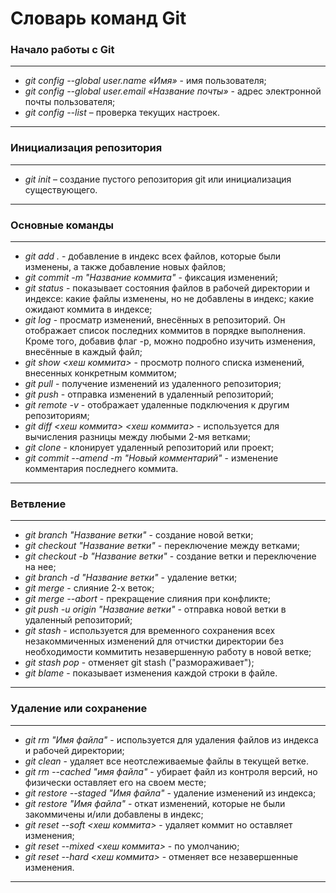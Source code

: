 # Словарь команд Git

### Начало работы с Git

*******
* *git config --global user.name «Имя»* - имя пользователя;
* *git config --global user.email «Название почты»* - адрес электронной почты пользователя;
* *git config --list* – проверка текущих настроек.
*******

### Инициализация репозитория

******
* *git init* – создание пустого репозитория git или инициализация существующего.
******

### Основные команды

****
* *git add .* - добавление в индекс всех файлов, которые были изменены, а также добавление новых файлов;
* *git commit -m "Название коммита"* - фиксация изменений;
* *git status* - показывает состояния файлов в рабочей директории и индексе: какие файлы изменены, но не добавлены в индекс; какие ожидают коммита в индексе;
* *git log* - просматр изменений, внесённых в репозиторий. Он отображает список последних коммитов в порядке выполнения. Кроме того, добавив флаг -p, можно подробно изучить изменения, внесённые в каждый файл;
* *git show <хеш коммита>* - просмотр полного списка изменений, внесенных конкретным коммитом;
* *git pull* - получение изменений из удаленного репозитория;
* *git push* - отправка изменений в удаленный репозиторий;
* *git remote -v* - отображает удаленные подключения к другим репозиториям;
* *git diff <хеш коммита> <хеш коммита>* - используется для вычисления разницы между любыми 2-мя ветками;
* *git clone* - клонирует удаленный репозиторий или проект;
* *git commit --amend -m "Новый комментарий"* - изменение комментария последнего коммита.
****

### Ветвление

*****
* *git branch "Название ветки"* - создание новой ветки;
* *git checkout "Название ветки"* - переключение между ветками;
* *git checkout -b "Название ветки"* - создание ветки и переключение на нее;
* *git branch -d "Название ветки"* - удаление ветки;
* *git merge* - слияние 2-х веток;
* *git merge --abort* - прекращение слияния при конфликте;
* *git push -u origin "Название ветки"* - отправка новой ветки в удаленный репозиторий;
* *git stash* - используется для временного сохранения всех незакоммиченных изменений для отчистки директории без необходимости коммитить незавершенную работу в новой ветке;
* *git stash pop* - отменяет git stash ("размораживает");
* *git blame* - показывает изменения каждой строки в файле.
*****

### Удаление или сохранение

****
* *git rm "Имя файла"* - используется для удаления файлов из индекса и рабочей директории;
* *git clean* - удаляет все неотслеживаемые файлы в текущей ветке.
* *git rm --cached "имя файла"* - убирает файл из контроля версий, но физически оставляет его на своем месте;
* *git restore --staged "Имя файла"* - удаление изменений из индекса;
* *git restore "Имя файла"* - откат изменений, которые не были закоммичены и/или добавлены в индекс;
* *git reset --soft <хеш коммита>* - удаляет коммит но оставляет изменения;
* *git reset --mixed <хеш коммита>* - по умолчанию;
* *git reset --hard <хеш коммита>* - отменяет все незавершенные изменения.
*****